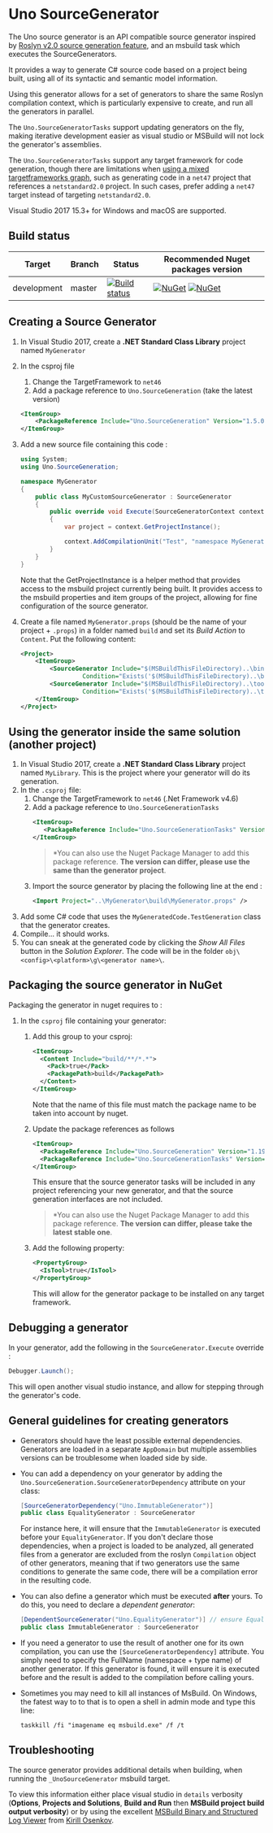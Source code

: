 # Uno SourceGenerator
The Uno source generator is an API compatible source generator inspired 
by [Roslyn v2.0 source generation feature](https://github.com/dotnet/roslyn/blob/12bd769ebcd3121b88f535e8559f5a42d9c0e873/docs/features/generators.md), and an
msbuild task which executes the SourceGenerators.

It provides a way to generate C# source code based on a project being built, using all of its syntactic and semantic model information.

Using this generator allows for a set of generators to share the same Roslyn compilation context, which is particularly expensive to create, and run all the generators in parallel.

The `Uno.SourceGeneratorTasks` support updating generators on the fly, making iterative development easier as visual studio or MSBuild will not lock the generator's assemblies.

The `Uno.SourceGeneratorTasks` support any target framework for code generation, though there are limitations when [using a mixed targetframeworks graph](https://github.com/dotnet/roslyn/issues/23114), such as generating code 
in a `net47` project that references a `netstandard2.0` project. In such cases, prefer adding a `net47` target instead of targeting `netstandard2.0`.

Visual Studio 2017 15.3+ for Windows and macOS are supported.

## Build status

| Target | Branch | Status | Recommended Nuget packages version |
| ------ | ------ | ------ | ------ |
| development | master |[![Build status](https://ci.appveyor.com/api/projects/status/0jsq4wg0ce7a5rqu/branch/master?svg=true)](https://ci.appveyor.com/project/nventivedevops/uno-sourcegeneration/branch/master) | [![NuGet](https://img.shields.io/nuget/v/Uno.SourceGenerationTasks.svg)](https://www.nuget.org/packages/Uno.SourceGenerationTasks/) [![NuGet](https://img.shields.io/nuget/v/Uno.SourceGeneration.svg)](https://www.nuget.org/packages/Uno.SourceGeneration/) |

## Creating a Source Generator

1. In Visual Studio 2017, create a **.NET Standard Class Library** project named `MyGenerator`
1. In the csproj file
	1. Change the TargetFramework to `net46`
	2. Add a package reference to `Uno.SourceGeneration` (take the latest version)
	```xml
	<ItemGroup>
		<PackageReference Include="Uno.SourceGeneration" Version="1.5.0" />
	</ItemGroup>
	```
1. Add a new source file containing this code :
	```csharp
	using System;
	using Uno.SourceGeneration;

	namespace MyGenerator
	{
		public class MyCustomSourceGenerator : SourceGenerator
		{
			public override void Execute(SourceGeneratorContext context)
			{
				var project = context.GetProjectInstance();

				context.AddCompilationUnit("Test", "namespace MyGeneratedCode { class TestGeneration { } }");
			}
		}
	}
	```
	Note that the GetProjectInstance is a helper method that provides access to the msbuild project currently being built. It provides access to the msbuild properties and item groups of the project, allowing for fine configuration of the source generator.

1. Create a file named `MyGenerator.props` (should be the name of your project + `.props`) in a folder named
   `build` and set its _Build Action_ to `Content`. Put the following content:
	```xml 
	<Project>
		<ItemGroup>
			<SourceGenerator Include="$(MSBuildThisFileDirectory)..\bin\$(Configuration)\net46\MyGenerator.dll" 
					 Condition="Exists('$(MSBuildThisFileDirectory)..\bin')" />
			<SourceGenerator Include="$(MSBuildThisFileDirectory)..\tools\MyGenerator.dll" 
					 Condition="Exists('$(MSBuildThisFileDirectory)..\tools')" />
		</ItemGroup>
	</Project>
	```

## Using the generator inside the same solution (another project)
1. In Visual Studio 2017, create a **.NET Standard Class Library** project named `MyLibrary`.
   This is the project where your generator will do its generation.
1. In the `.csproj` file:
	1. Change the TargetFramework to `net46` (.Net Framework v4.6)
	1. Add a package reference to `Uno.SourceGenerationTasks` 
       ```xml
	   <ItemGroup>
	      <PackageReference Include="Uno.SourceGenerationTasks" Version="1.5.0" />
	   </ItemGroup>
	   ```
	   > *You can also use the Nuget Package Manager to add this package reference.
	   > **The version can differ, please use the same than the generator project**.
	1. Import the source generator by placing the following line at the end :
	   ```xml 
	   <Import Project="..\MyGenerator\build\MyGenerator.props" />
	   ```
1. Add some C# code that uses the `MyGeneratedCode.TestGeneration` class that the generator creates.
1. Compile... it should works.
1. You can sneak at the generated code by clicking the _Show All Files_ button in the _Solution Explorer_.
   The code will be in the folder `obj\<config>\<platform>\g\<generator name>\`.

## Packaging the source generator in NuGet
Packaging the generator in nuget requires to :

1. In the `csproj` file containing your generator:
   1. Add this group to your csproj:
	  ```xml
	  <ItemGroup>
	    <Content Include="build/**/*.*">
	      <Pack>true</Pack>
	      <PackagePath>build</PackagePath>
	    </Content>
      </ItemGroup>

	  ```
   
	  Note that the name of this file must match the package name to be taken into account by nuget.

   1. Update the package references as follows
      ```xml
	  <ItemGroup>
        <PackageReference Include="Uno.SourceGeneration" Version="1.19.0-dev.316" PrivateAssets="All" />
        <PackageReference Include="Uno.SourceGenerationTasks" Version="1.19.0-dev.316" PrivateAssets="None" />
	  </ItemGroup>
      ```
      This ensure that the source generator tasks will be included in any project referencing your
      new generator, and that the source generation interfaces are not included.
	
      > *You can also use the Nuget Package Manager to add this package reference.
      > **The version can differ, please take the latest stable one**.

   1. Add the following property:
      ```xml
	  <PropertyGroup>
	    <IsTool>true</IsTool>
	  </PropertyGroup>
	  ```
	  This will allow for the generator package to be installed on any target framework.

## Debugging a generator
In your generator, add the following in the `SourceGenerator.Execute` override :
```csharp
Debugger.Launch();
```
This will open another visual studio instance, and allow for stepping through the generator's code.

## General guidelines for creating generators
* Generators should have the least possible external dependencies.
  Generators are loaded in a separate `AppDomain` but multiple assemblies versions can be
  troublesome when loaded side by side.
* You can add a dependency on your generator by adding the `Uno.SourceGeneration.SourceGeneratorDependency`
  attribute on your class:
	```csharp
	[SourceGeneratorDependency("Uno.ImmutableGenerator")]
	public class EqualityGenerator : SourceGenerator
	```
  For instance here, it will ensure that the `ImmutableGenerator` is executed before your `EqualityGenerator`.
  If you don't declare those dependencies, when a project is loaded to be analyzed, all generated files 
  from a generator are excluded from the roslyn `Compilation` object of other generators, meaning that if
  two generators use the same conditions to generate the same code, there will be a compilation
  error in the resulting code.
  
* You can also define a generator which must be executed **after** yours. To do this, you need to declare a
  _dependent generator_:
  ```csharp
  [DependentSourceGenerator("Uno.EqualityGenerator")] // ensure EqualityGenerator is generated AFTER
  public class ImmutableGenerator : SourceGenerator
  ```
  
* If you need a generator to use the result of another one for its own compilation, you can use
  the `[SourceGeneratorDependency]` attribute. You simply need to specify the FullName
  (namespace + type name) of another generator.  If this generator is found, it will ensure it
  is executed before and the result is added to the compilation before calling yours.
* Sometimes you may need to kill all instances of MsBuild. On Windows, the fatest way to to that
  is to open a shell in admin mode and type this line:
  ```
  taskkill /fi "imagename eq msbuild.exe" /f /t
  ```


## Troubleshooting
The source generator provides additional details when building, when running the `_UnoSourceGenerator` msbuild target. 

To view this information either place visual studio in `details` verbosity (**Options**, **Projects and Solutions**, **Build and Run** then **MSBuild project build output verbosity**) or by using the excellent [MSBuild Binary and Structured Log Viewer](http://msbuildlog.com/) from [Kirill Osenkov](https://twitter.com/KirillOsenkov).